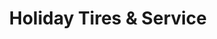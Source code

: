 ---
title: "Holiday Tires & Service"
url: /cumberland-gap/holiday-tires-and-service/
shop: car repair
---